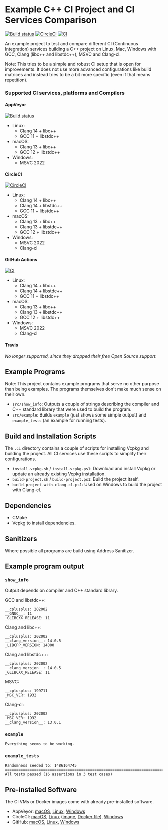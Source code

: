 # Example C++ CI Project and CI Services Comparison

[![Build status](https://ci.appveyor.com/api/projects/status/smmr71cjma919r28?svg=true)](https://ci.appveyor.com/project/Toxe/example-cpp-ci-project)
[![CircleCI](https://circleci.com/gh/Toxe/example-cpp-ci-project/tree/master.svg?style=svg)](https://circleci.com/gh/Toxe/example-cpp-ci-project/tree/master)
[![CI](https://github.com/Toxe/example-cpp-ci-project/workflows/CI/badge.svg)](https://github.com/Toxe/example-cpp-ci-project/actions)

An example project to test and compare different CI (Continuous Integration) services building a C++ project on Linux, Mac, Windows with GCC, Clang (libc++ and libstdc++), MSVC and Clang-cl.

Note: This tries to be a simple and robust CI setup that is open for improvements. It does not use more advanced configurations like build matrices and instead tries to be a bit more specific (even if that means repetition).

### Supported CI services, platforms and Compilers

#### AppVeyor

[![Build status](https://ci.appveyor.com/api/projects/status/smmr71cjma919r28?svg=true)](https://ci.appveyor.com/project/Toxe/example-cpp-ci-project)

- Linux:
  - Clang 14 + libc++
  - GCC 11 + libstdc++
- macOS:
  - Clang 13 + libc++
  - GCC 12 + libstdc++
- Windows:
  - MSVC 2022

#### CircleCI

[![CircleCI](https://circleci.com/gh/Toxe/example-cpp-ci-project/tree/master.svg?style=svg)](https://circleci.com/gh/Toxe/example-cpp-ci-project/tree/master)

- Linux:
  - Clang 14 + libc++
  - Clang 14 + libstdc++
  - GCC 11 + libstdc++
- macOS:
  - Clang 13 + libc++
  - Clang 13 + libstdc++
  - GCC 12 + libstdc++
- Windows:
  - MSVC 2022
  - Clang-cl

#### GitHub Actions

[![CI](https://github.com/Toxe/example-cpp-ci-project/workflows/CI/badge.svg)](https://github.com/Toxe/example-cpp-ci-project/actions)

- Linux:
  - Clang 14 + libc++
  - Clang 14 + libstdc++
  - GCC 11 + libstdc++
- macOS:
  - Clang 13 + libc++
  - Clang 13 + libstdc++
  - GCC 12 + libstdc++
- Windows:
  - MSVC 2022
  - Clang-cl

#### Travis

*No longer supported, since they dropped their free Open Source support.*

## Example Programs

Note: This project contains example programs that serve no other purpose than being examples. The programs themselves don't make much sense on their own.

- `src/show_info`: Outputs a couple of strings describing the compiler and C++ standard library that were used to build the program.
- `src/example`: Builds `example` (just shows some simple output) and `example_tests` (an example for running tests).

## Build and Installation Scripts

The `.ci` directory contains a couple of scripts for installing Vcpkg and building the project.
All CI services use these scripts to simplify their configurations.

- `install-vcpkg.sh` / `install-vcpkg.ps1`: Download and install Vcpkg or update an already existing Vcpkg installation.
- `build-project.sh` / `build-project.ps1`: Build the project itself.
- `build-project-with-clang-cl.ps1`: Used on Windows to build the project with Clang-cl.

## Dependencies

- CMake
- Vcpkg to install dependencies.

## Sanitizers

Where possible all programs are build using Address Sanitizer.

## Example program output

### `show_info`

Output depends on compiler and C++ standard library.

GCC and libstdc++:

```
__cplusplus: 202002
__GNUC__: 11
_GLIBCXX_RELEASE: 11
```

Clang and libc++:

```
__cplusplus: 202002
__clang_version__: 14.0.5 
_LIBCPP_VERSION: 14000
```

Clang and libstdc++:

```
__cplusplus: 202002
__clang_version__: 14.0.5 
_GLIBCXX_RELEASE: 11
```

MSVC:

```
__cplusplus: 199711
_MSC_VER: 1932
```

Clang-cl:

```
__cplusplus: 202002
_MSC_VER: 1932
__clang_version__: 13.0.1 
```

### `example`

```
Everything seems to be working.
```

### `example_tests`

```
Randomness seeded to: 1486164745
===============================================================================
All tests passed (16 assertions in 3 test cases)
```

## Pre-installed Software

The CI VMs or Docker images come with already pre-installed software.

- AppVeyor: [macOS](https://www.appveyor.com/docs/macos-images-software/), [Linux](https://www.appveyor.com/docs/linux-images-software/), [Windows](https://www.appveyor.com/docs/windows-images-software/)
- CircleCI: [macOS](https://circleci.com/docs/2.0/testing-ios/#supported-xcode-versions), [Linux](https://circleci.com/docs/2.0/circleci-images/#pre-installed-tools) ([image](https://circleci.com/developer/images/image/cimg/base), [Docker file](https://github.com/CircleCI-Public/cimg-base/blob/main/20.04/Dockerfile)), [Windows](https://discuss.circleci.com/t/march-2022-beta-support-for-new-operating-system-for-windows-executors-windows-server-2022/43198)
- GitHub: [macOS](https://github.com/actions/virtual-environments/blob/main/images/macos/macos-11-Readme.md), [Linux](https://github.com/actions/virtual-environments/blob/main/images/linux/Ubuntu2004-Readme.md), [Windows](https://github.com/actions/virtual-environments/blob/main/images/win/Windows2022-Readme.md)
